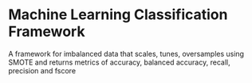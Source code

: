 # Machine Learning Classification Framework

A framework for imbalanced data that scales, tunes, oversamples using SMOTE and returns metrics of accuracy, balanced accuracy, recall, precision and fscore
